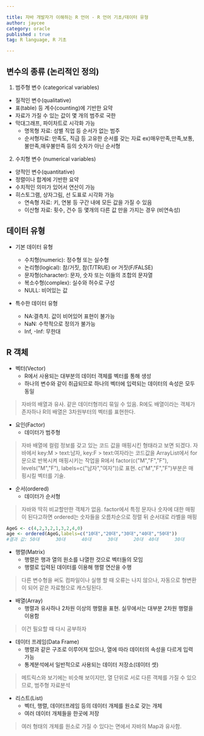 ```yaml
---

title: 자바 개발자가 이해하는 R 언어 - R 언어 기초/데이터 유형
author: jaycee
category: oracle
published : true
tag: R language, R 기초

---
```


## 변수의 종류 (논리적인 정의)
1. 범주형 변수 (categorical variables)
  - 질적인 변수(qualitative)
  - 표(table) 등 계수(counting)에 기반한 요약
  - 자료가 가질 수 있는 값이 몇 개의 범주로 국한
  - 막대그래프, 파이차트로 시각화 가능
    + 명목형 자료: 성별 직업 등 순서가 없는 범주
    + 순서형자료: 만족도, 직급 등 고유한 순서를 갖는 자료 ex)매우만족,만족,보통,불만족,매우불만족 등의 숫자가 아닌 순서형
    
2. 수치형 변수 (numerical variables)
  - 양적인 변수(quantitative)
  - 정렬이나 합계에 기반한 요약
  - 수치적인 의미가 있어서 연산이 가능
  - 히스토그램, 상자그림, 선 도표로 시각화 가능
    + 연속형 자료: 키, 연봉 등 구간 내에 모든 값을 가질 수 있음
    + 이산형 자료: 횟수, 건수 등 몇개의 다른 값 만을 가지는 경우 (비연속성)
    
## 데이터 유형
  - 기본 데이터 유형
    + 수치형(numeric): 정수형 또는 실수형
    + 논리형(logical): 참/거짓, 참(T/TRUE) or 거짓(F/FALSE)
    + 문자형(character): 문자, 숫자 또는 이들의 조합의 문자열
    + 복소수형(complex): 실수와 허수로 구성
    + NULL: 비어있는 값

  - 특수한 데이터 유형
    + NA:결측치. 값이 비어있어 표현이 불가능
    + NaN: 수학적으로 정의가 불가능
    + Inf, -Inf: 무한대
 
## R 객체
  - 벡터(Vector)
    + R에서 사용되는 대부분의 데이터 객체를 벡터를 통해 생성
    + 하나의 변수와 같이 취급되므로 하나의 벡터에 입력되는 데이터의 속성은 모두 동일
> 자바의 배열과 유사. 같은 데이터형끼리 묶일 수 있음. R에도 배열이라는 객체가 존자하나 R의 배열은 3차원부터의 벡터를 표현한다.
  
  - 요인(Factor)
    + 데이터가 범주형
> 자바 배열에 컬럼 정보를 갖고 있는 코드 값을 매핑시킨 형태라고 보면 되겠다.
> 자바에서 key:M > text:남자, key:F > text:여자라는 코드값을 ArrayList<String>에서 for 문으로 반복시켜 매핑시키는 작업을
> R에서 factor(c("M","F","F"), levels("M","F"), labels=c("남자","여자"))로 표현. c("M","F","F")부분은 매핑시킬 벡터를 기술.

  - 순서(ordered)
    + 데이터가 순서형
> 자바와 딱히 비교할만한 객체가 없음.
> factor에서 특정 문자나 숫자에 대한 매핑이 된다고하면 ordered는 숫자들을 오름차순으로 정렬 뒤 순서대로 라벨을 매핑
```R
AgeG <- c(4,2,3,2,1,3,2,4,0)
age <- ordered(AgeG,labels=c("10대","20대","30대","40대","50대"))
#결과 값: 50대      30대      40대      30대      20대  40대      30대      50대      10대
```
  
  - 행렬(Matrix)
    + 행렬은 행과 열의 원소를 나열한 것으로 벡터들의 모임
    + 행렬로 입력된 데이터를 이용해 행렬 연산을 수행
> 다른 변수형을 써도 컴파일이나 실행 할 때 오류는 나지 않으나, 자동으로 형변환이 되어 같은 자료형으로 캐스팅된다.
  
  - 배열(Array)
    + 행렬과 유사하나 2차원 이상의 행렬을 표현. 실무에서는 대부분 2차원 행렬을 이용함
> 이건 필요할 때 다시 공부하자
  
  - 데이터 프레임(Data Frame)
    + 행렬과 같은 구조로 이루어져 있으나, 열에 따라 데이터의 속성을 다르게 입력 가능
    + 통계분석에서 일반적으로 사용되는 데이터 저장소(데이터 셋)
> 메트릭스와 보기에는 비슷해 보이지만, 열 단위로 서로 다른 객체를 가질 수 있으므로, 범주형 자료분석 
  
  - 리스트(List)
    + 벡터, 행렬, 데이터프레임 등의 데이터 개체를 원소로 갖는 개체
    + 여러 데이터 개체들을 한곳에 저장
> 여러 형태의 개체를 원소로 가질 수 있다는 면에서 자바의 Map과 유사함.
